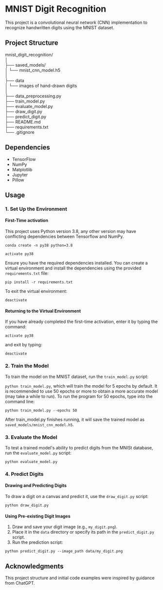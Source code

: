 # MNIST Digit Recognition

This project is a convolutional neural network (CNN) implementation to recognize handwritten digits using the MNIST dataset.

## Project Structure

mnist_digit_recognition/ <br />
│ <br />
├── saved_models/ <br />
│ └── mnist_cnn_model.h5 <br />
│ <br />
├── data <br />
│ └── images of hand-drawn digits <br />
│ <br />
├──  data_preprocessing.py <br />
├──  train_model.py <br />
├── evaluate_model.py <br />
├──  draw_digit.py <br />
├── predict_digit.py <br />
├── README.md <br />
├── requirements.txt <br />
└── .gitignore <br />



## Dependencies

- TensorFlow
- NumPy
- Matplotlib
- Jupyter
- Pillow

## Usage

### 1. Set Up the Environment

#### First-Time activation
This project uses Python version 3.8, any other version may have conflicting dependencies between Tensorflow and NumPy. 


```conda create -n py38 python=3.8```

```activate py38```



Ensure you have the required dependencies installed. You can create a virtual environment and install the dependencies using the provided `requirements.txt` file:


```pip install -r requirements.txt```

To exit the virtual environment:

```deactivate```


#### Returning to the Virtual Environment
If you have already completed the first-time activation, enter it by typing the command:


```activate py38```


and exit by typing:


```deactivate```

### 2. Train the Model

To train the model on the MNIST dataset, run the `train_model.py` script:

```python train_model.py```,
which will train the model for 5 epochs by default.
It is recommended to use 50 epochs or more to obtain a more accurate model (may take a while to run).
To run the program for 50 epochs,
type into the command line: 
  
  ```python train_model.py --epochs 50```

After train_model.py finishes running, it will save the trained model as `saved_models/mnist_cnn_model.h5`.

### 3. Evaluate the Model
To test a trained model's ability to predict digits from the MNISt database, run the `evaluate_model.py` script:

```python evaluate_model.py```

### 4. Predict Digits

#### Drawing and Predicting Digits
To draw a digit on a canvas and predict it, use the `draw_digit.py` script:

```python draw_digit.py```


#### Using Pre-existing Digit Images

1. Draw and save your digit image (e.g., `my_digit.png`).
2. Place it in the `data` directory or specify its path in the `predict_digit.py` script.
3. Run the prediction script:

```python predict_digit.py --image_path data/my_digit.png```



## Acknowledgments
This project structure and initial code examples were inspired by guidance from ChatGPT.
